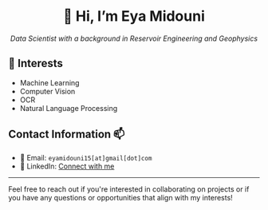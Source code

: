 <h1 align="center">👋 Hi, I’m Eya Midouni</h1>

<p align="center">
  <i>Data Scientist with a background in Reservoir Engineering and Geophysics</i>
</p>



## 👀 Interests

- Machine Learning 
- Computer Vision 
- OCR
- Natural Language Processing

## Contact Information 📫
- 📧 Email: `eyamidouni15[at]gmail[dot]com`
- 🔗 LinkedIn: [Connect with me](https://www.linkedin.com/in/eya-midouni-049066221/)

---

Feel free to reach out if you're interested in collaborating on projects or if you have any questions or opportunities that align with my interests!




<!---
Emidouni/Emidouni is a ✨ special ✨ repository because its `README.md` (this file) appears on your GitHub profile.
You can click the Preview link to take a look at your changes.
--->
